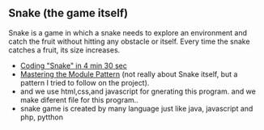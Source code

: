 ## Snake (the game itself)

Snake is a game in which a snake needs to explore an environment and catch the fruit without hitting any obstacle or itself. Every time the snake catches a fruit, its size increases.

- [Coding "Snake" in 4 min 30 sec](https://www.youtube.com/watch?v=xGmXxpIj6vs)
- [Mastering the Module Pattern](https://toddmotto.com/mastering-the-module-pattern/) (not really about Snake itself, but a pattern I tried to follow on the project).
- and we use html,css,and javascript for gnerating this program. and we make diferent file for this program..
- snake game is created by many language just like java, javascript and php, pytthon
